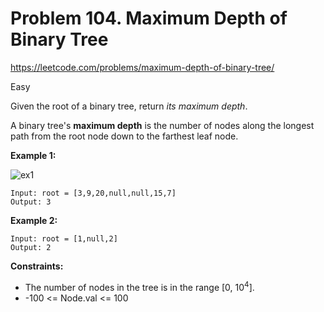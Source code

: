 # Problem 104. Maximum Depth of Binary Tree
<https://leetcode.com/problems/maximum-depth-of-binary-tree/>

Easy

Given the root of a binary tree, return *its maximum depth*.

A binary tree's **maximum depth** is the number of nodes along the longest path from the root node down to the farthest leaf node.

**Example 1:**

![ex1](https://assets.leetcode.com/uploads/2020/11/26/tmp-tree.jpg)

    Input: root = [3,9,20,null,null,15,7]
    Output: 3

**Example 2:**

    Input: root = [1,null,2]
    Output: 2

**Constraints:**

* The number of nodes in the tree is in the range [0, 10<sup>4</sup>].
* -100 <= Node.val <= 100
